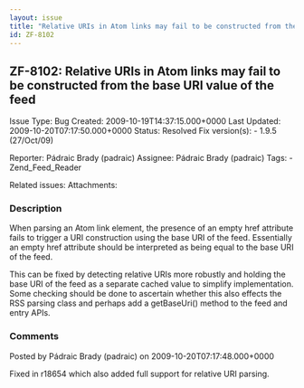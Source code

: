 ```yaml
---
layout: issue
title: "Relative URIs in Atom links may fail to be constructed from the base URI value of the feed"
id: ZF-8102
---
```


ZF-8102: Relative URIs in Atom links may fail to be constructed from the base URI value of the feed
---------------------------------------------------------------------------------------------------

 Issue Type: Bug Created: 2009-10-19T14:37:15.000+0000 Last Updated: 2009-10-20T07:17:50.000+0000 Status: Resolved Fix version(s): - 1.9.5 (27/Oct/09)
 
 Reporter:  Pádraic Brady (padraic)  Assignee:  Pádraic Brady (padraic)  Tags: - Zend\_Feed\_Reader
 
 Related issues: 
 Attachments: 
### Description

When parsing an Atom link element, the presence of an empty href attribute fails to trigger a URI construction using the base URI of the feed. Essentially an empty href attribute should be interpreted as being equal to the base URI of the feed.

This can be fixed by detecting relative URIs more robustly and holding the base URI of the feed as a separate cached value to simplify implementation. Some checking should be done to ascertain whether this also effects the RSS parsing class and perhaps add a getBaseUri() method to the feed and entry APIs.

 

 

### Comments

Posted by Pádraic Brady (padraic) on 2009-10-20T07:17:48.000+0000

Fixed in r18654 which also added full support for relative URI parsing.

 

 